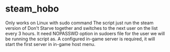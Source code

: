 # steam_hobo
Only works on Linux with sudo command
The script just run the steam version of Don't Starve together and switches to the next user on the list every 3 hours.
It need NOPASSWD option in sudoers file for the user we will be running the script as.
A configured in-game server is required, it will start the first server in in-game host menu.
